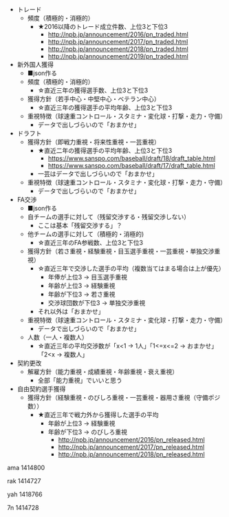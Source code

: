 - トレード
    - 頻度（積極的・消極的）
      - ★2016以降のトレード成立件数、上位3と下位3
        - http://npb.jp/announcement/2016/pn_traded.html
        - http://npb.jp/announcement/2017/pn_traded.html
        - http://npb.jp/announcement/2018/pn_traded.html
        - http://npb.jp/announcement/2019/pn_traded.html
- 新外国人獲得
    - ■json作る
    - 頻度（積極的・消極的）
      - ☆直近三年の獲得選手数、上位3と下位3
    - 獲得方針（若手中心・中堅中心・ベテラン中心）
      - ☆直近三年の獲得選手の平均年齢、上位3と下位3
    - 重視特徴（球速重コントロール・スタミナ・変化球・打撃・走力・守備）
      - データで出しづらいので「おまかせ」
- ドラフト
    - 獲得方針（即戦力重視・将来性重視・一芸重視）
      - ★直近二年の獲得選手の平均年齢、上位3と下位3
        - https://www.sanspo.com/baseball/draft/18/draft_table.html
        - https://www.sanspo.com/baseball/draft/17/draft_table.html
      - 一芸はデータで出しづらいので「おまかせ」
    - 重視特徴（球速重コントロール・スタミナ・変化球・打撃・走力・守備）
      - データで出しづらいので「おまかせ」
- FA交渉
    - ■json作る
    - 自チームの選手に対して（残留交渉する・残留交渉しない）
      - ここは基本「残留交渉する」？
    - 他チームの選手に対して（積極的・消極的)
      - ☆直近三年のFA参戦数、上位3と下位3
    - 獲得方針（若さ重視・経験重視・目玉選手重視・一芸重視・単独交渉重視）
      - ☆直近三年で交渉した選手の平均（複数当てはまる場合は上が優先）
        - 年俸が上位3 → 目玉選手重視
        - 年齢が上位3 → 経験重視
        - 年齢が下位3 → 若さ重視
        - 交渉球団数が下位3 → 単独交渉重視
      - それ以外は「おまかせ」
    - 重視特徴（球速重コントロール・スタミナ・変化球・打撃・走力・守備）
      - データで出しづらいので「おまかせ」
    - 人数（一人・複数人）
      - ☆直近三年の平均交渉数が「x<1 → 1人」「1<=x<=2 → おまかせ」「2<x → 複数人」
- 契約更改
    - 解雇方針（能力重視・成績重視・年齢重視・衰え重視）
      - 全部「能力重視」でいいと思う
- 自由契約選手獲得
    - 獲得方針（経験重視・のびしろ重視・一芸重視・器用さ重視（守備ポジ数））
      - ★直近三年で戦力外から獲得した選手の平均
        - 年齢が上位3 → 経験重視
        - 年齢が下位3 → のびしろ重視
          - http://npb.jp/announcement/2016/pn_released.html
          - http://npb.jp/announcement/2017/pn_released.html
          - http://npb.jp/announcement/2018/pn_released.html

ama
1414800

rak
1414727

yah
1418766

7n
1414728
